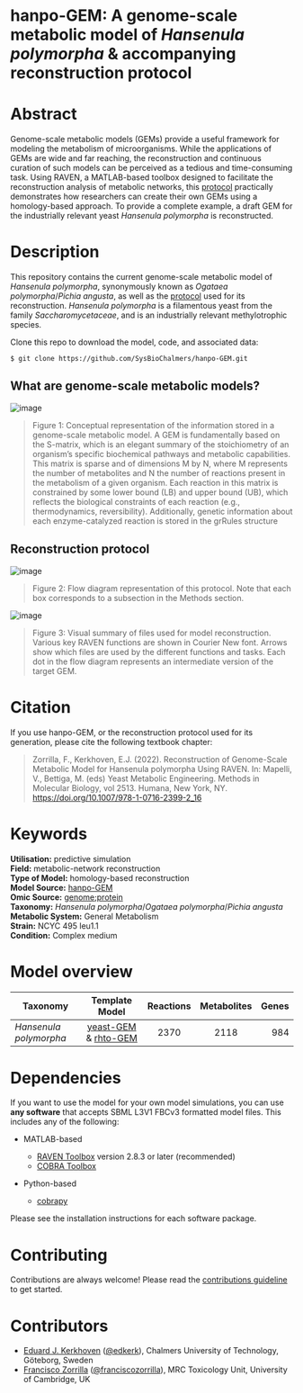 # hanpo-GEM: A genome-scale metabolic model of _Hansenula polymorpha_ & accompanying reconstruction protocol

# Abstract

Genome-scale metabolic models (GEMs) provide a useful framework for modeling the metabolism of microorganisms. While the applications of GEMs are wide and far reaching, the reconstruction and continuous curation of such models can be perceived as a tedious and time-consuming task. Using RAVEN, a MATLAB-based toolbox designed to facilitate the reconstruction analysis of metabolic networks, this [protocol](https://github.com/SysBioChalmers/hanpo-GEM/blob/main/code/reconstructionProtocol.m) practically demonstrates how researchers can create their own GEMs using a homology-based approach. To provide a complete example, a draft GEM for the industrially relevant yeast _Hansenula polymorpha_ is reconstructed.

# Description

This repository contains the current genome-scale metabolic model of _Hansenula polymorpha_, synonymously known as _Ogataea polymorpha_/_Pichia angusta_, as well as the [protocol](https://github.com/SysBioChalmers/hanpo-GEM/blob/main/code/reconstructionProtocol.m) used for its reconstruction. _Hansenula polymorpha_ is a filamentous yeast from the family _Saccharomycetaceae_, and is an industrially relevant methylotrophic species. 

Clone this repo to download the model, code, and associated data:

```
$ git clone https://github.com/SysBioChalmers/hanpo-GEM.git
```

## What are genome-scale metabolic models?

![image](https://github.com/SysBioChalmers/hanpo-GEM/assets/35606471/2d1d50cb-faab-4eb5-833a-7daacb0c8461)

 > Figure 1: Conceptual representation of the information stored in a genome-scale metabolic model. A GEM is fundamentally based on the S-matrix, which is an elegant summary of the stoichiometry of an organism’s specific biochemical pathways and metabolic capabilities. This matrix is sparse and of dimensions M by N, where M represents the number of metabolites and N the number of reactions present in the metabolism of a given organism. Each reaction in this matrix is constrained by some lower bound (LB) and upper bound (UB), which reflects the biological constraints of each reaction (e.g., thermodynamics, reversibility). Additionally, genetic information about each enzyme-catalyzed reaction is stored in the grRules structure

## Reconstruction protocol

![image](https://github.com/SysBioChalmers/hanpo-GEM/assets/35606471/f913fd49-1a12-4e26-b4b3-13dac1364851)

 > Figure 2: Flow diagram representation of this protocol. Note that each box corresponds to a subsection in the Methods section.

![image](https://github.com/SysBioChalmers/hanpo-GEM/assets/35606471/020010e5-3835-49cf-a1a2-61dc076d1e32)

 > Figure 3: Visual summary of files used for model reconstruction. Various key RAVEN functions are shown in Courier New font. Arrows show which files are used by the different functions and tasks. Each dot in the flow diagram represents an intermediate version of the target GEM.

# Citation

If you use hanpo-GEM, or the reconstruction protocol used for its generation, please cite the following textbook chapter:

  > Zorrilla, F., Kerkhoven, E.J. (2022). Reconstruction of Genome-Scale Metabolic Model for Hansenula polymorpha Using RAVEN. In: Mapelli, V., Bettiga, M. (eds) Yeast Metabolic Engineering. Methods in Molecular Biology, vol 2513. Humana, New York, NY. https://doi.org/10.1007/978-1-0716-2399-2_16

# Keywords

**Utilisation:** predictive simulation\
**Field:** metabolic-network reconstruction\
**Type of Model:** homology-based reconstruction\
**Model Source:** [hanpo-GEM](https://doi.org/10.1007/978-1-0716-2399-2_16)\
**Omic Source:** [genome](https://www.ncbi.nlm.nih.gov/datasets/genome/GCF_001664045.1/);[protein](https://mycocosm.jgi.doe.gov/Hanpo2/Hanpo2.home.html)\
**Taxonomy:** _Hansenula polymorpha_/_Ogataea polymorpha_/_Pichia angusta_\
**Metabolic System:** General Metabolism\
**Strain:** NCYC 495 leu1.1\
**Condition:** Complex medium

# Model overview

|Taxonomy | Template Model | Reactions | Metabolites| Genes |
| ------------- |:-------------:|:-------------:|:-------------:|-----:|
|_Hansenula polymorpha_| [yeast-GEM](https://github.com/SysBioChalmers/yeast-GEM) & [rhto-GEM](https://github.com/SysBioChalmers/rhto-GEM/) | 2370 | 2118 | 984 |

# Dependencies

If you want to use the model for your own model simulations, you can use **any software** that accepts SBML L3V1 FBCv3 formatted model files. This includes any of the following:
* MATLAB-based
  * [RAVEN Toolbox](https://github.com/SysBioChalmers/RAVEN) version 2.8.3 or later (recommended)  
  * [COBRA Toolbox](https://github.com/opencobra/cobratoolbox)

* Python-based
  * [cobrapy](https://github.com/opencobra/cobrapy)  

Please see the installation instructions for each software package.

# Contributing

Contributions are always welcome! Please read the [contributions guideline](https://github.com/SysBioChalmers/yeast-GEM/blob/main/.github/CONTRIBUTING.md) to get started.

# Contributors
* [Eduard J. Kerkhoven](https://www.chalmers.se/en/staff/Pages/Eduard-Kerkhoven.aspx) ([@edkerk](https://github.com/edkerk)), Chalmers University of Technology, Göteborg, Sweden
* [Francisco Zorrilla](https://www.mrc-tox.cam.ac.uk/staff/francisco-zorrilla) ([@franciscozorrilla](https://github.com/franciscozorrilla)), MRC Toxicology Unit, University of Cambridge, UK
